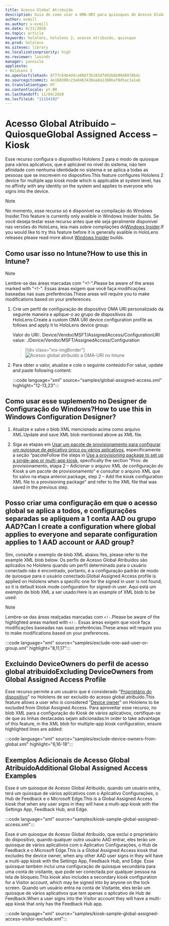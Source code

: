 ```yaml
---
title: Acesso Global Atribuído
description: Guia de como usar o OMA-URI para quiosques de Acesso Global Atribuído
author: evmill
ms.author: v-evmill
ms.date: 9/21/2020
ms.topic: article
keywords: hololens, hololens 2, acesso atribuído, quiosque
ms.prod: hololens
ms.sitesec: library
ms.localizationpriority: high
ms.reviewer: lavinds
manager: yannisle
appliesto:
- HoloLens 2
ms.openlocfilehash: 8777c64b4d4ca08bf3b103d7d92bbb99d6978bdc
ms.sourcegitcommit: 4e168380c23e8463438aa8a1388baf8d5ac1a1ab
ms.translationtype: HT
ms.contentlocale: pt-BR
ms.lasthandoff: 11/04/2020
ms.locfileid: "11154192"
---
```

# <span data-ttu-id="c35ca-104">Acesso Global Atribuído – Quiosque</span><span class="sxs-lookup"><span data-stu-id="c35ca-104">Global Assigned Access – Kiosk</span></span>

<span data-ttu-id="c35ca-105">Esse recurso configura o dispositivo Hololens 2 para o modo de quiosque para vários aplicativos, que é aplicável no nível do sistema, não tem afinidade com nenhuma identidade no sistema e se aplica a todas as pessoas que se inscrevem no dispositivo.</span><span class="sxs-lookup"><span data-stu-id="c35ca-105">This feature configures Hololens 2 device for multiple app kiosk mode which is applicable at system level, has no affinity with any identity on the system and applies to everyone who signs into the device.</span></span> 

> [!NOTE]
> <span data-ttu-id="c35ca-106">No momento, esse recurso só é disponível na compilação do Windows Insider.</span><span class="sxs-lookup"><span data-stu-id="c35ca-106">This feature is currently only avalible in Windows Insider builds.</span></span> <span data-ttu-id="c35ca-107">Se você deseja testar esse recurso antes que ele seja geralmente disponível nas versões do HoloLens, leia mais sobre compilações do[Windows Insider](hololens-insider.md).</span><span class="sxs-lookup"><span data-stu-id="c35ca-107">If you would like to try this feature before it is generally avalible in HoloLens releases please read more about [Windows Insider](hololens-insider.md) builds.</span></span>
 
## <span data-ttu-id="c35ca-108">Como usar isso no Intune?</span><span class="sxs-lookup"><span data-stu-id="c35ca-108">How to use this in Intune?</span></span> 

> [!NOTE]
> <span data-ttu-id="c35ca-109">Lembre-se das áreas marcadas com "<!-".</span><span class="sxs-lookup"><span data-stu-id="c35ca-109">Please be aware of the areas marked with "<!-".</span></span> <span data-ttu-id="c35ca-110">Essas áreas exigem que você faça modificações baseadas nas suas preferências.</span><span class="sxs-lookup"><span data-stu-id="c35ca-110">These areas will require you to make modifications based on your preferences.</span></span> 

1.  <span data-ttu-id="c35ca-111">Crie um perfil de configuração de dispositivo OMA URI personalizado da seguinte maneira e aplique-o ao grupo de dispositivos do HoloLens:</span><span class="sxs-lookup"><span data-stu-id="c35ca-111">Create a custom OMA URI device configuration profile as follows and apply it to HoloLens device group:</span></span> 

    <span data-ttu-id="c35ca-112">Valor do URI:. Device/Vendor/MSFT/AssignedAccess/Configuration</span><span class="sxs-lookup"><span data-stu-id="c35ca-112">URI value: ./Device/Vendor/MSFT/AssignedAccess/Configuration</span></span>
   
    > [!div class="mx-imgBorder"]
    > ![Acesso global atribuído a OMA-URI no Intune](images/global-assigned-access-omauri.png)

2.  <span data-ttu-id="c35ca-114">Para obter o valor, atualize e cole o seguinte conteúdo:</span><span class="sxs-lookup"><span data-stu-id="c35ca-114">For value, update and paste following content:</span></span> 

    :::code language="xml" source="samples/global-assigned-access.xml" highlight="12-13,23":::

## <span data-ttu-id="c35ca-115">Como usar esse suplemento no Designer de Configuração do Windows?</span><span class="sxs-lookup"><span data-stu-id="c35ca-115">How to use this in Windows Configuration Designer?</span></span> 
 
1.  <span data-ttu-id="c35ca-116">Atualize e salve o blob XML mencionado acima como arquivo XML.</span><span class="sxs-lookup"><span data-stu-id="c35ca-116">Update and save XML blob mentioned above as XML file.</span></span> 

2.  <span data-ttu-id="c35ca-117">Siga as etapas em [Usar um pacote de provisionamento para configurar um quiosque de aplicativo único ou vários aplicativos](https://docs.microsoft.com/hololens/hololens-kiosk#use-a-provisioning-package-to-set-up-a-single-app-or-multi-app-kiosk), especificamente a seção “pacote</span><span class="sxs-lookup"><span data-stu-id="c35ca-117">Follow the steps in [Use a provisioning package to set up a single-app or multi-app kiosk](https://docs.microsoft.com/hololens/hololens-kiosk#use-a-provisioning-package-to-set-up-a-single-app-or-multi-app-kiosk), specifically the section "Prov.</span></span> <span data-ttu-id="c35ca-118">de provisionamento, etapa 2 – Adicionar o arquivo XML de configuração do Kiosk a um pacote de provisionamento” e consultar o arquivo XML que foi salvo na etapa anterior.</span><span class="sxs-lookup"><span data-stu-id="c35ca-118">package, step 2 – Add the kiosk configuration XML file to a provisioning package" and refer to the XML file that was saved in the previous step.</span></span> 

## <span data-ttu-id="c35ca-119">Posso criar uma configuração em que o acesso global se aplica a todos, e configurações separadas se apliquem a 1 conta AAD ou grupo AAD?</span><span class="sxs-lookup"><span data-stu-id="c35ca-119">Can I create a configuration where global applies to everyone and separate configuration applies to 1 AAD account or AAD group?</span></span> 

<span data-ttu-id="c35ca-120">Sim, consulte o exemplo de blob XML abaixo.</span><span class="sxs-lookup"><span data-stu-id="c35ca-120">Yes, please refer to the example XML blob below.</span></span> <span data-ttu-id="c35ca-121">Os perfis de Acesso Global Atribuídos são aplicados no Hololens quando um perfil determinado para o usuário conectado não é encontrado, portanto, é a configuração padrão de modo de quiosque para o usuário conectado.</span><span class="sxs-lookup"><span data-stu-id="c35ca-121">Global Assigned Access profile is applied on Hololens when a specific one for the signed in user is not found, so it is default kiosk mode configuration for signed-in user.</span></span> <span data-ttu-id="c35ca-122">Aqui está um exemplo de blob XML a ser usado:</span><span class="sxs-lookup"><span data-stu-id="c35ca-122">Here is an example of XML blob to be used:</span></span> 

> [!NOTE]
> <span data-ttu-id="c35ca-123">Lembre-se das áreas realçadas marcadas com `<!-`.</span><span class="sxs-lookup"><span data-stu-id="c35ca-123">Please be aware of the highlighted areas marked with `<!-`.</span></span> <span data-ttu-id="c35ca-124">Essas áreas exigem que você faça modificações baseadas nas suas preferências.</span><span class="sxs-lookup"><span data-stu-id="c35ca-124">These areas will require you to make modifications based on your preferences.</span></span> 

 :::code language="xml" source="samples/exclude-one-aad-user-or-group.xml" highlight="8,11,17":::

## <span data-ttu-id="c35ca-125">Excluindo DeviceOwners do perfil de acesso global atribuído</span><span class="sxs-lookup"><span data-stu-id="c35ca-125">Excluding DeviceOwners from Global Assigned Access Profile</span></span>

<span data-ttu-id="c35ca-126">Esse recurso permite a um usuário que é considerado "[Proprietário do dispositivo](security-adminless-os.md)" no Hololens de ser excluído do acesso global atribuído.</span><span class="sxs-lookup"><span data-stu-id="c35ca-126">This feature allows a user who is considered “[Device owner](security-adminless-os.md)" on Hololens to be excluded from Global Assigned Access.</span></span> <span data-ttu-id="c35ca-127">Para aproveitar esse recurso, no blob XML para a configuração do Kiosk de vários aplicativos, certifique-se de que as linhas destacadas sejam adicionadas:</span><span class="sxs-lookup"><span data-stu-id="c35ca-127">In order to take advantage of this feature, in the XML blob for multiple-app kiosk configuration, ensure highlighted lines are added:</span></span> 

 :::code language="xml" source="samples/exclude-device-owners-from-global.xml" highlight="6,16-18":::
 
## <span data-ttu-id="c35ca-128">Exemplos Adicionais de Acesso Global Atribuído</span><span class="sxs-lookup"><span data-stu-id="c35ca-128">Additional Global Assigned Access Examples</span></span>

<span data-ttu-id="c35ca-129">Esse é um quiosque de Acesso Global Atribuído, quando um usuário entra, terá um quiosque de vários aplicativos com o Aplicativo Configurações, o Hub de Feedback e o Microsoft Edge.</span><span class="sxs-lookup"><span data-stu-id="c35ca-129">This is a Global Assigned Access kiosk that when any user signs in they will have a multi-app kiosk with the Settings App, Feedback Hub, and Edge.</span></span>

:::code language="xml" source="samples/kiosk-sample-global-assigned-access.xml":::

<span data-ttu-id="c35ca-130">Esse é um quiosque de Acesso Global Atribuído, que exclui o proprietário do dispositivo, quando qualquer outro usuário AAD entrar, eles terão um quiosque de vários aplicativos com o Aplicativo Configurações, o Hub de Feedback e o Microsoft Edge.</span><span class="sxs-lookup"><span data-stu-id="c35ca-130">This is a Global Assigned Access kiosk that excludes the device owner, when any other AAD user signs in they will have a multi-app kiosk with the Settings App, Feedback Hub, and Edge.</span></span> <span data-ttu-id="c35ca-131">Esse quiosque também inclui uma configuração de quiosque secundária para uma conta de visitante, que pode ser conectada por qualquer pessoa na tela de bloqueio.</span><span class="sxs-lookup"><span data-stu-id="c35ca-131">This kiosk also includes a secondary kiosk configuration for a Visitor account, which may be signed into by anyone on the lock screen.</span></span> <span data-ttu-id="c35ca-132">Quando um usuário entra na conta de Visitante, eles terão um quiosque de vários aplicativos que tem apenas o aplicativo de Hub de Feedback.</span><span class="sxs-lookup"><span data-stu-id="c35ca-132">When a user signs into the Visitor account they will have a multi-app kiosk that only has the Feedback Hub app.</span></span>

:::code language="xml" source="samples/kiosk-sample-global-assigned-access-visitor-exclude.xml":::


